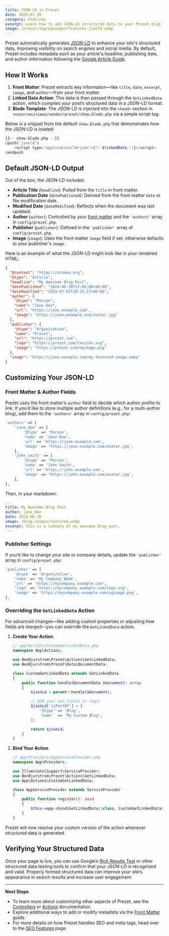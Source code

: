 ```yaml
---
title: JSON-LD in Prezet
date: 2025-01-26
category: Features
excerpt: Learn how to add JSON-LD structured data to your Prezet blog for improved SEO and accessibility.
image: /prezet/img/ogimages/features-jsonld.webp
---
```


Prezet automatically generates [JSON-LD](https://developers.google.com/search/docs/appearance/structured-data/intro-structured-data) to enhance your site's structured data, improving visibility on search engines and social media. By default, Prezet includes metadata such as your article's headline, publishing date, and author information following the [Google Article Guide](https://developers.google.com/search/docs/appearance/structured-data/article).

## How It Works

1. **Front Matter**: Prezet extracts key information—like `title`, `date`, `excerpt`, `image`, and `author`—from your front matter.  
2. **Linked Data Action**: This data is then passed through the `GetLinkedData` action, which compiles your post’s structured data in a JSON-LD format.  
3. **Blade Template**: The JSON-LD is injected into the `<head>` section in `resources/views/vendor/prezet/show.blade.php` via a simple script tag.

Below is a snippet from the default `show.blade.php` that demonstrates how the JSON-LD is loaded:

```php
{{-- show.blade.php --}}
@push('jsonld')
    <script type="application/ld+json">{!! $linkedData !!}</script>
@endpush
```

## Default JSON-LD Output

Out of the box, the JSON-LD includes:

- **Article Title** (`headline`): Pulled from the `title` in front matter.
- **Publication Date** (`datePublished`): Derived from the front matter `date` or file modification date.
- **Modified Date** (`dateModified`): Reflects when the document was last updated.
- **Author** (`author`): Controlled by your [front matter](/customize/frontmatter) and the `'authors'` array in `config/prezet.php`.
- **Publisher** (`publisher`): Defined in the `'publisher'` array of `config/prezet.php`.
- **Image** (`image`): Uses the front matter `image` field if set; otherwise defaults to your publisher's `image`.

Here is an example of what the JSON-LD might look like in your rendered HTML:

```json
{
  "@context": "https://schema.org",
  "@type": "Article",
  "headline": "My Awesome Blog Post",
  "datePublished": "2024-06-30T12:00:00+00:00",
  "dateModified": "2024-07-01T10:15:27+00:00",
  "author": {
    "@type": "Person",
    "name": "Jane Doe",
    "url": "https://jane.example.com",
    "image": "https://jane.example.com/avatar.jpg"
  },
  "publisher": {
    "@type": "Organization",
    "name": "Prezet",
    "url": "https://prezet.com",
    "logo": "https://prezet.com/favicon.svg",
    "image": "https://prezet.com/ogimage.png"
  },
  "image": "https://jane.example.com/my-featured-image.webp"
}
```

## Customizing Your JSON-LD

### Front Matter & Author Fields

Prezet uses the front matter’s `author` field to decide which author profile to link. If you’d like to store multiple author definitions (e.g., for a multi-author blog), add them to the `'authors'` array in `config/prezet.php`:

```php
'authors' => [
    'jane_doe' => [
        '@type' => 'Person',
        'name' => 'Jane Doe',
        'url' => 'https://jane.example.com',
        'image' => 'https://jane.example.com/avatar.jpg',
    ],
    'john_smith' => [
        '@type' => 'Person',
        'name' => 'John Smith',
        'url' => 'https://john.example.com',
        'image' => 'https://john.example.com/avatar.jpg',
    ],
],
```

Then, in your markdown:

```yaml
---
title: My Awesome Blog Post
author: jane_doe
date: 2024-06-30
image: /blog-images/featured.webp
excerpt: This is a summary of my awesome blog post.
---
```

### Publisher Settings

If you’d like to change your site or company details, update the `'publisher'` array in `config/prezet.php`:

```php
'publisher' => [
    '@type' => 'Organization',
    'name' => 'My Company Name',
    'url' => 'https://mycompany.example.com',
    'logo' => 'https://mycompany.example.com/logo.svg',
    'image' => 'https://mycompany.example.com/ogimage.png',
],
```

### Overriding the `GetLinkedData` Action

For advanced changes—like adding custom properties or adjusting how fields are merged—you can override the `GetLinkedData` action:

1. **Create Your Action**
   ```php
   // app/Actions/CustomGetLinkedData.php
   namespace App\Actions;

   use BenBjurstrom\Prezet\Actions\GetLinkedData;
   use BenBjurstrom\Prezet\Data\DocumentData;

   class CustomGetLinkedData extends GetLinkedData
   {
       public function handle(DocumentData $document): array
       {
           $jsonLd = parent::handle($document);

           // Add your own fields or logic
           $jsonLd['isPartOf'] = [
               '@type' => 'Blog',
               'name'  => 'My Custom Blog',
           ];

           return $jsonLd;
       }
   }
   ```

2. **Bind Your Action**
   ```php
   // app/Providers/AppServiceProvider.php
   namespace App\Providers;

   use Illuminate\Support\ServiceProvider;
   use BenBjurstrom\Prezet\Actions\GetLinkedData;
   use App\Actions\CustomGetLinkedData;

   class AppServiceProvider extends ServiceProvider
   {
       public function register(): void
       {
           $this->app->bind(GetLinkedData::class, CustomGetLinkedData::class);
       }
   }
   ```

Prezet will now resolve your custom version of the action whenever structured data is generated.

## Verifying Your Structured Data

Once your page is live, you can use Google’s [Rich Results Test](https://search.google.com/test/rich-results) or other structured data testing tools to confirm that your JSON-LD is recognized and valid. Properly formed structured data can improve your site’s appearance in search results and increase user engagement.

---

**Next Steps**
- To learn more about customizing other aspects of Prezet, see the [Controllers](/customize/controllers) or [Actions](/customize/actions) documentation.
- Explore additional ways to add or modify metadata via the [Front Matter](/customize/frontmatter) guide.
- For more details on how Prezet handles SEO and meta tags, head over to the [SEO Features](/features/seo) page.
